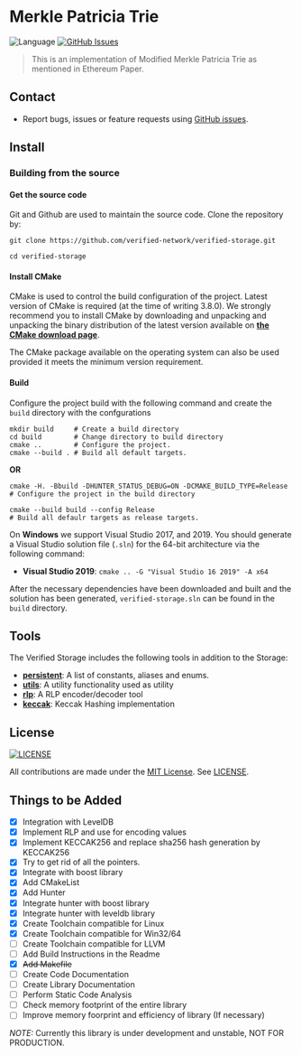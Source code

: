 # Merkle Patricia Trie

![Language](https://img.shields.io/badge/language-C%2B%2B14-blue)
[![GitHub Issues](https://img.shields.io/github/issues/verified-network/verified-storage)](https://github.com/verified-network/verified-storage/issues)

> This is an implementation of Modified Merkle Patricia Trie as mentioned in Ethereum Paper.

## Contact

- Report bugs, issues or feature requests using [GitHub issues](https://github.com/verified-network/verified-storage/issues/new).

## Install

### Building from the source

#### Get the source code

Git and Github are used to maintain the source code. Clone the repository by:

```shell
git clone https://github.com/verified-network/verified-storage.git

cd verified-storage
```

#### Install CMake
CMake is used to control the build configuration of the project. Latest version of CMake is required (at the time of writing 3.8.0). We strongly recommend you to install CMake by downloading and unpacking and unpacking the binary distribution of the latest version available on [**the CMake download page**](https://cmake.org/download/).

The CMake package available on the operating system can also be used provided it meets the minimum version requirement.

#### Build
Configure the project build with the following command and create the `build` directory with the confgurations

```shell
mkdir build     # Create a build directory
cd build        # Change directory to build directory
cmake ..        # Configure the project.
cmake --build . # Build all default targets.
```

**OR**

```shell
cmake -H. -Bbuild -DHUNTER_STATUS_DEBUG=ON -DCMAKE_BUILD_TYPE=Release   # Configure the project in the build directory
 
cmake --build build --config Release                                    # Build all defaulr targets as release targets.
```

On **Windows** we support Visual Studio 2017, and 2019. You should generate a Visual Studio solution file (`.sln`) for the 64-bit architecture via the following command:

* **Visual Studio 2019**: `cmake .. -G "Visual Studio 16 2019" -A x64`

After the necessary dependencies have been downloaded and built and the solution has been generated, `verified-storage.sln` can be found in the `build` directory.

## Tools

The Verified Storage includes the following tools in addition to the Storage:
* **[persistent](persistent/)**: A list of constants, aliases and enums.
* **[utils](utils/)**: A utility functionality used as utility
* **[rlp](rlp/)**: A RLP encoder/decoder tool
* **[keccak](keccak/)**: Keccak Hashing implementation

## License

[![LICENSE](https://img.shields.io/github/license/verified-network/verified-storage)](LICENSE)

All contributions are made under the [MIT License](https://opensource.org/licenses/MIT). See [LICENSE](LICENSE).

## Things to be Added

- [x] Integration with LevelDB
- [x] Implement RLP and use for encoding values
- [x] Implement KECCAK256 and replace sha256 hash generation by KECCAK256
- [x] Try to get rid of all the pointers.
- [x] Integrate with boost library
- [x] Add CMakeList
- [x] Add Hunter
- [x] Integrate hunter with boost library
- [x] Integrate hunter with leveldb library
- [x] Create Toolchain compatible for Linux
- [x] Create Toolchain compatible for Win32/64
- [ ] Create Toolchain compatible for LLVM
- [ ] Add Build Instructions in the Readme
- [x] ~~Add Makefile~~
- [ ] Create Code Documentation
- [ ] Create Library Documentation
- [ ] Perform Static Code Analysis
- [ ] Check memory footprint of the entire library
- [ ] Improve memory foorprint and efficiency of library (If necessary)

*NOTE:* Currently this library is under development and unstable, NOT FOR PRODUCTION.
